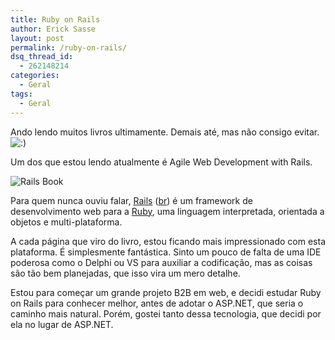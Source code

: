 ```yaml
---
title: Ruby on Rails
author: Erick Sasse
layout: post
permalink: /ruby-on-rails/
dsq_thread_id:
  - 262148214
categories:
  - Geral
tags:
  - Geral
---
```

Ando lendo muitos livros ultimamente. Demais at&eacute;, mas n&atilde;o consigo evitar. <img src="http://www.ericksasse.com.br/wp-includes/images/smilies/icon_smile.gif" alt=":)" class="wp-smiley" />

Um dos que estou lendo atualmente &eacute; Agile Web Development with Rails.</p> 

<img src="http://images.amazon.com/images/P/097669400X.01._AA240_SCLZZZZZZZ_.jpg" title="Rails Book" border="0" /></a>

Para quem nunca ouviu falar, [Rails][1] ([br][2]) &eacute; um framework de desenvolvimento web para a [Ruby][3], uma linguagem interpretada, orientada a objetos e multi-plataforma.

A cada p&aacute;gina que viro do livro, estou ficando mais impressionado com esta plataforma. &Eacute; simplesmente fant&aacute;stica. Sinto um pouco de falta de uma IDE poderosa como o Delphi ou VS para auxiliar a codifica&ccedil;&atilde;o, mas as coisas s&atilde;o t&atilde;o bem planejadas, que isso vira um mero detalhe.

Estou para come&ccedil;ar um grande projeto B2B em web, e decidi estudar Ruby on Rails para conhecer melhor, antes de adotar o ASP.NET, que seria o caminho mais natural. Por&eacute;m, gostei tanto dessa tecnologia, que decidi por ela no lugar de ASP.NET.

 [1]: http://www.rubyonrails.com/
 [2]: http://www.rubyonrails.com.br/
 [3]: http://www.ruby-lang.org/